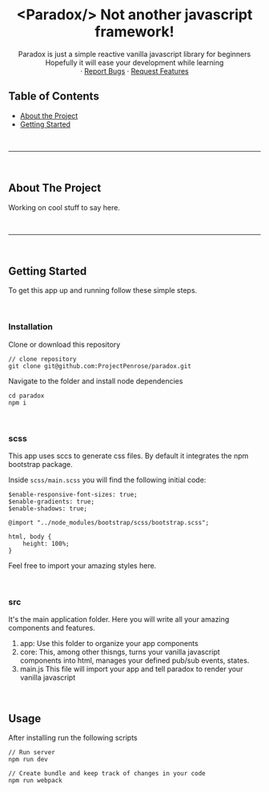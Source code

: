
<!-- PROJECT LOGO -->
<p align="center">
  <!-- <a href="#">
    <img src="http://unizend.com/images/unizend-logo.svg" alt="<Paradox/>" width="200" height="80">
  </a> -->

  <h1 align="center">&lt;Paradox/&gt; Not another javascript framework!</h1>

  <p align="center">
    Paradox is just a simple reactive vanilla javascript library for beginners
    <br>
    Hopefully it will ease your development while learning
    <!-- <br />
    <a href="#"><strong>Explore the docs »</strong></a> -->
    <br />
    ·
    <a href="https://github.com/ProjectPenrose/paradox/labels/bug">Report Bugs</a>
    ·
    <a href="https://github.com/ProjectPenrose/paradox/labels/enhancement">Request Features</a>
  </p>
</p>


<!-- TABLE OF CONTENTS -->
## Table of Contents

* [About the Project](#about-the-project)
  <!-- * [Built With](#built-with) -->
* [Getting Started](#getting-started)
  <!-- * [Installation](#installation) -->
<!-- * [Usage](#usage) -->
<!-- * [Roadmap](#roadmap) -->
<!-- * [Contributing](#contributing) -->
<!-- * [License](#license) -->
<!-- * [Contact](#contact) -->
<!-- * [Acknowledgements](#acknowledgements) -->

<br />
<hr />
<br />

<!-- ABOUT THE PROJECT -->
## About The Project
Working on cool stuff to say here.

<!-- [![thehomelessdev's Paradox][product-screenshot]](https://example.com) -->

<!-- ### Built With

* [babel](https://www.npmjs.com/package/babel)
* [webpack](https://www.npmjs.com/package/webpack) -->

<br />
<hr />
<br />

<!-- GETTING STARTED -->
## Getting Started

To get this app up and running follow these simple steps.

<br />

### Installation
 
Clone or download this repository

    // clone repository
    git clone git@github.com:ProjectPenrose/paradox.git

Navigate to the folder and install node dependencies

    cd paradox
    npm i

<br />

### scss

This app uses sccs to generate css files. By default it integrates the npm bootstrap package.

Inside `scss/main.scss` you will find the following initial code:

    $enable-responsive-font-sizes: true;
    $enable-gradients: true;
    $enable-shadows: true;

    @import "../node_modules/bootstrap/scss/bootstrap.scss";

    html, body {
        height: 100%;
    }

Feel free to import your amazing styles here.

<br />

### src

It's the main application folder. Here you will write all your amazing components and features.

1. app: Use this folder to organize your app components
2. core: This, among other thisngs, turns your vanilla javascript components into html, manages your defined pub/sub events, states.
3. main.js This file will import your app and tell paradox to render your vanilla javascript

<br />

<!-- USAGE EXAMPLES -->
## Usage

After installing run the following scripts

    // Run server
    npm run dev

    // Create bundle and keep track of changes in your code
    npm run webpack

<!-- ROADMAP -->
<!-- ## Roadmap

We are working on adding more features to the API. Follow the repo to keep up with our updates.

Feel free to propose features [open issues](https://github.com/rincorpes/unizend-localbtc/issues) and also add or see known issues. -->

<!-- CONTRIBUTING -->
<!-- ## Contributing

Crypto needs adoption and the goal of this tool is to help other developers build faster! If you find any bugs / issues or have suggestions, please consider collaborating. **It would be greatly appreciated**.

1. Fork the Project
2. Create your Feature Branch (`git checkout -b feature/AmazingFeature`)
3. Commit your Changes (`git commit -m 'Add some AmazingFeature'`)
4. Push to the Branch (`git push origin feature/AmazingFeature`)
5. Open a Pull Request -->

<!-- LICENSE -->
<!-- ## License

Distributed under the MIT License. See `LICENSE` for more information. -->

<!-- CONTACT -->
<!-- ## Contact

Santiago Rincon - [@unizend_pay](https://twitter.com/unizend_pay) - admin@unizend.com

Project Link: [https://github.com/rincorpes/unizend-localbtc](https://github.com/rincorpes/unizend-localbtc) -->

<!-- ACKNOWLEDGEMENTS -->
<!-- ## Acknowledgements

* [Unizend](https://unizend.com/)
* [Localbitcoins](https://localbitcoins.com/)
* [Othneil Drew](https://github.com/othneildrew)'s [Best README Template](https://github.com/othneildrew/Best-README-Template)
* [Surjith S M](https://github.com/surjithctly)'s [Documentation HTML template](https://github.com/surjithctly/documentation-html-template) -->



<!-- MARKDOWN LINKS & IMAGES -->
<!-- https://www.markdownguide.org/basic-syntax/#reference-style-links -->
<!-- [contributors-shield]: https://img.shields.io/github/contributors/rincorpes/unizend-localbtc.svg?style=flat-square
[contributors-url]: https://github.com/Rincorpes/unizend-localbtc/graphs/contributors
[forks-shield]: https://img.shields.io/github/forks/rincorpes/unizend-localbtc.svg?style=flat-square
[forks-url]: https://github.com/Rincorpes/unizend-localbtc/network/members
[stars-shield]: https://img.shields.io/github/stars/rincorpes/unizend-localbtc.svg?style=flat-square
[stars-url]: https://github.com/Rincorpes/unizend-localbtc/stargazers
[issues-shield]: https://img.shields.io/github/issues/rincorpes/unizend-localbtc.svg?style=flat-square
[issues-url]: https://github.com/Rincorpes/unizend-localbtc/issues
[license-shield]: https://img.shields.io/github/license/rincorpes/unizend-localbtc.svg?style=flat-square
[license-url]: https://github.com/Rincorpes/unizend-localbtc/blob/master/LICENSE.txt
[linkedin-shield]: https://img.shields.io/badge/-LinkedIn-black.svg?style=flat-square&logo=linkedin&colorB=555
[linkedin-url]: https://www.linkedin.com/in/rincorpes/ -->
<!-- [product-screenshot]: images/screenshot.png -->

